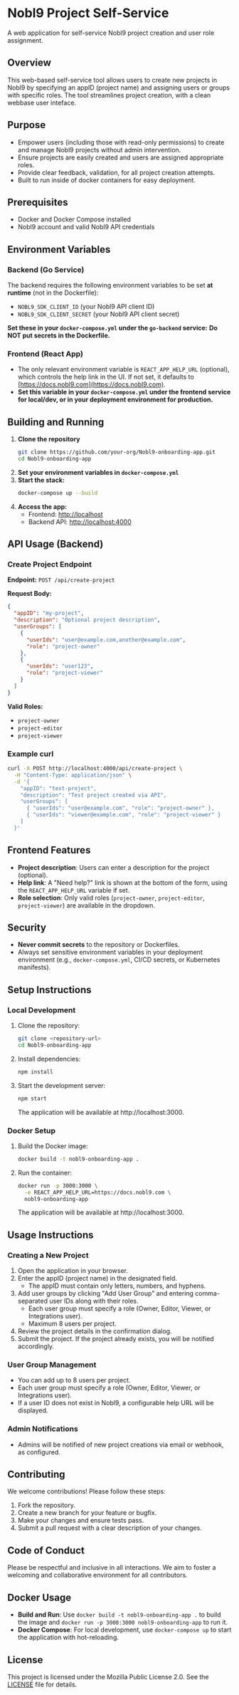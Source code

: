# Nobl9 Project Self-Service

A web application for self-service Nobl9 project creation and user role assignment.

## Overview

This web-based self-service tool allows users to create new projects in Nobl9 by specifying an appID (project name) and assigning users or groups with specific roles. The tool streamlines project creation, with a clean webbase user inteface.

## Purpose

- Empower users (including those with read-only permissions) to create and manage Nobl9 projects without admin intervention.
- Ensure projects are easily created and users are assigned appropriate roles.
- Provide clear feedback, validation, for all project creation attempts.
- Built to run inside of docker containers for easy deployment.


## Prerequisites

- Docker and Docker Compose installed
- Nobl9 account and valid Nobl9 API credentials

## Environment Variables

### Backend (Go Service)
The backend requires the following environment variables to be set **at runtime** (not in the Dockerfile):

- `NOBL9_SDK_CLIENT_ID` (your Nobl9 API client ID)
- `NOBL9_SDK_CLIENT_SECRET` (your Nobl9 API client secret)

**Set these in your `docker-compose.yml` under the `go-backend` service:**
**Do NOT put secrets in the Dockerfile.**

### Frontend (React App)
- The only relevant environment variable is `REACT_APP_HELP_URL` (optional), which controls the help link in the UI. If not set, it defaults to [https://docs.nobl9.com](https://docs.nobl9.com).
- **Set this variable in your `docker-compose.yml` under the frontend service for local/dev, or in your deployment environment for production.**

## Building and Running

1. **Clone the repository**
   ```bash
   git clone https://github.com/your-org/Nobl9-onboarding-app.git
   cd Nobl9-onboarding-app
   ```
2. **Set your environment variables in `docker-compose.yml`**
3. **Start the stack:**
   ```bash
   docker-compose up --build
   ```
4. **Access the app:**
   - Frontend: [http://localhost](http://localhost)
   - Backend API: [http://localhost:4000](http://localhost:4000)

## API Usage (Backend)

### Create Project Endpoint

**Endpoint:** `POST /api/create-project`

**Request Body:**
```json
{
  "appID": "my-project",
  "description": "Optional project description",
  "userGroups": [
    {
      "userIds": "user@example.com,another@example.com",
      "role": "project-owner"
    },
    {
      "userIds": "user123",
      "role": "project-viewer"
    }
  ]
}
```

**Valid Roles:**
- `project-owner`
- `project-editor`
- `project-viewer`

### Example curl
```bash
curl -X POST http://localhost:4000/api/create-project \
  -H "Content-Type: application/json" \
  -d '{
    "appID": "test-project",
    "description": "Test project created via API",
    "userGroups": [
      { "userIds": "user@example.com", "role": "project-owner" },
      { "userIds": "viewer@example.com", "role": "project-viewer" }
    ]
  }'
```

## Frontend Features
- **Project description**: Users can enter a description for the project (optional).
- **Help link**: A "Need help?" link is shown at the bottom of the form, using the `REACT_APP_HELP_URL` variable if set.
- **Role selection**: Only valid roles (`project-owner`, `project-editor`, `project-viewer`) are available in the dropdown.

## Security
- **Never commit secrets** to the repository or Dockerfiles.
- Always set sensitive environment variables in your deployment environment (e.g., `docker-compose.yml`, CI/CD secrets, or Kubernetes manifests).

## Setup Instructions

### Local Development
1. Clone the repository:
   ```bash
   git clone <repository-url>
   cd Nobl9-onboarding-app
   ```
2. Install dependencies:
   ```bash
   npm install
   ```
3. Start the development server:
   ```bash
   npm start
   ```
   The application will be available at http://localhost:3000.

### Docker Setup
1. Build the Docker image:
   ```bash
   docker build -t nobl9-onboarding-app .
   ```
2. Run the container:
   ```bash
   docker run -p 3000:3000 \
     -e REACT_APP_HELP_URL=https://docs.nobl9.com \
     nobl9-onboarding-app
   ```
   The application will be available at http://localhost:3000.

## Usage Instructions

### Creating a New Project
1. Open the application in your browser.
2. Enter the appID (project name) in the designated field.
   - The appID must contain only letters, numbers, and hyphens.
3. Add user groups by clicking "Add User Group" and entering comma-separated user IDs along with their roles.
   - Each user group must specify a role (Owner, Editor, Viewer, or Integrations user).
   - Maximum 8 users per project.
4. Review the project details in the confirmation dialog.
5. Submit the project. If the project already exists, you will be notified accordingly.

### User Group Management
- You can add up to 8 users per project.
- Each user group must specify a role (Owner, Editor, Viewer, or Integrations user).
- If a user ID does not exist in Nobl9, a configurable help URL will be displayed.

### Admin Notifications
- Admins will be notified of new project creations via email or webhook, as configured.

## Contributing
We welcome contributions! Please follow these steps:
1. Fork the repository.
2. Create a new branch for your feature or bugfix.
3. Make your changes and ensure tests pass.
4. Submit a pull request with a clear description of your changes.

## Code of Conduct
Please be respectful and inclusive in all interactions. We aim to foster a welcoming and collaborative environment for all contributors.

## Docker Usage
- **Build and Run**: Use `docker build -t nobl9-onboarding-app .` to build the image and `docker run -p 3000:3000 nobl9-onboarding-app` to run it.
- **Docker Compose**: For local development, use `docker-compose up` to start the application with hot-reloading.

## License
This project is licensed under the Mozilla Public License 2.0. See the [LICENSE](LICENSE) file for details. 